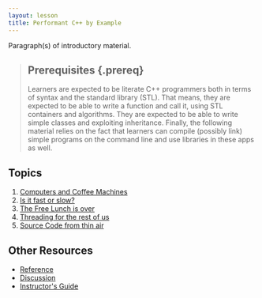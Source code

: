 ```yaml
---
layout: lesson
title: Performant C++ by Example
---
```

Paragraph(s) of introductory material.

> ## Prerequisites {.prereq}
>
> Learners are expected to be literate C++ programmers both in terms of syntax and the standard library (STL). That means, they are expected to be able to write a function and call it, using STL containers and algorithms. They are expected to be able to write simple classes and exploiting inheritance. Finally, the following material relies on the fact that learners can compile (possibly link) simple programs on the command line and use libraries in these apps as well.

## Topics

1.  [Computers and Coffee Machines](01-computers.html)
1.  [Is it fast or slow?](02-fastslow.html)
1.  [The Free Lunch is over](03-plain_threads.html)
1.  [Threading for the rest of us](04-tbb.html)
1.  [Source Code from thin air](05-meta.html)

## Other Resources

*   [Reference](reference.html)
*   [Discussion](discussion.html)
*   [Instructor's Guide](instructors.html)
